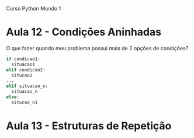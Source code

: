  Curso Python Mundo 1

# Aula 12 - Condições Aninhadas
O que fazer quando meu problema possui mais de 2 opções de condições?

```python
if condicao1:
  situacao1
elif condicao2:
  situcao2
...
elif situacao_n:
  situacao_n
else:
  situcao_n1
```

# Aula 13 - Estruturas de Repetição


```python

```
















